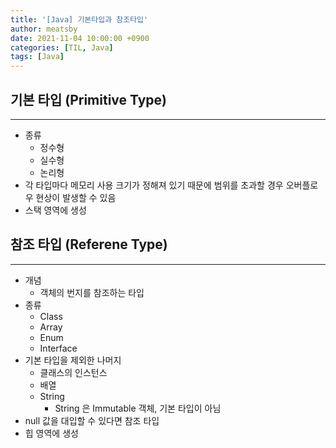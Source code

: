 ```yaml
---
title: '[Java] 기본타입과 참조타입'
author: meatsby
date: 2021-11-04 10:00:00 +0900
categories: [TIL, Java]
tags: [Java]
---
```

## 기본 타입 (Primitive Type)
---
- 종류
    - 정수형
    - 실수형
    - 논리형
- 각 타입마다 메모리 사용 크기가 정해져 있기 때문에 범위를 초과할 경우 오버플로우 현상이 발생할 수 있음
- 스택 영역에 생성

## 참조 타입 (Referene Type)
---
- 개념
    - 객체의 번지를 참조하는 타입
- 종류
    - Class
    - Array
    - Enum
    - Interface
- 기본 타입을 제외한 나머지
    - 클래스의 인스턴스
    - 배열
    - String
        - String 은 Immutable 객체, 기본 타입이 아님
- null 값을 대입할 수 있다면 참조 타입
- 힙 영역에 생성
